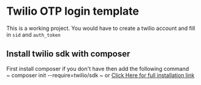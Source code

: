 # Twilio OTP login template
This is a working project. You would have to create a twilio account and fill in `sid` and  `auth_token` <br>
## Install twilio sdk with composer
First install composer if you don't have then add the following command <br>
~
 composer init --require=twilio/sdk
 ~
or [Click Here for full installation link](https://www.twilio.com/docs/usage/tutorials/how-to-set-up-your-php-development-environment)
